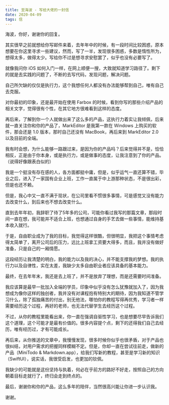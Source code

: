 ```yaml
---
title: 至海波 - 写给大佬的一封信
date: 2020-04-09
tags: 信
---
```


海波，你好，谢谢你的回复。

其实很早之前就想给你写邮件来着，去年年中的时候，有一段时间比较困惑，原本想要在你这里寻求一些建议，然而，写了一半，发现很多困惑，多数是惰性所为，想得太多，做得太少。写给你不过是想寻求安慰罢了，似乎也没有必要写了。

就像我问你 iOS 如何入门一样，在网上顺便一搜，大致就知道学习路径了。剩下的就是去实践的问题了，不断的去写代码，发现问题，解决问题。

自己所欠缺的仅仅是执行力，这个我想任何人都没有办法能够帮到自己，唯有自己去克服。

对你最初的印象，还是最开始在使用 Farbox 的时候，看到你写的那些介绍产品的相关文字，觉得很有个性，在其它地方很难看到这样的态度。

再后来，了解到你一个人就做出来了这么多的产品，这执行力着实让我倾佩，后来就一直关注你和你的产品了，MarkEditor 是我第一款在 Windows 上购买的软件，那会还是 1.0 版本，那时自己还没有 MacBook，再后来到 MarkEditor 2.0 以及目前的全端。

我有时会想，为什么能够一路跟过来，是因为你的产品吗？后来觉得并不是，恰恰相反，正是由于你本身，或是执行力，或是做事的态度，让我注意到了你的产品。（说得好像跟表白似的）

我是一个挺没有存在感的人，各方面都挺中庸，但是，似乎运气一直还算不错，毕业之后，进入了一家国有企业上班，工作一直属于中上游那种状态，不是很出彩，但是也还不赖。

但是，我心中又一直不满于现状，在公司里看不惯很多事情，可是感觉又没有能力去改变什么，到后来也不想去改变什么。

直到去年年初，我辞职了待了5年多的公司，可能你看过我写的那篇文章，那段时间一直在想，我可能并不适合上班，也想通过自身的手艺去做一些事情，能维持基本收入就行。

于是，自由职业成为了我的目标，我觉得这样很酷，但很明显，我把这个事情考虑得太简单了，离开公司后的压力，远比上班拿工资要大得多，而且，我并没有做好准备，只是自己的一厢情愿。

这段经历让我清楚的明白，我的能力以及我的决心，并不能支撑我的梦想。我的执行力以及自律性，实在太差，我缺少太多自由职业者应该具备的基本能力。

最终，在去年年末，我还是去上班了，并不是放弃了理想，而是还需要时间准备。

我应该算是最早一批加入全端的学员，印象中似乎没有怎么犹豫就加入了，因为我想成为像你这样的独创者，我并没有对课程抱有特别大的期待，因为我知道不管学习什么，除了孤独痛苦的付出，别无他法，哪怕你的教程写得再优秀，学习者一样需要经历这个过程，再好的老师，也无法代替学生去经历这个过程。

不过，从你的教程里能看出来，你一直在强调自驱性学习，也是想要尽早告诉我们这个道理，这个可能才是最有价值的。很多内容提个点，剩下的还得我们自己去经历，唯有经历过，才有可能成长。

再后来，从你推送的文章中，我慢慢发现，很多时候你似乎也很矛盾，对于产品也很纠结，对用户需求的把握同样模糊不定。但是，你却一直在尝试往前走，做新的产品（MiniTodo & Markdown.app），给我们写新的教程，甚至是学习新的知识（SwiftUI），说实话，我很受启发，也更加的钦佩。

我缺少的可能就是这份坚持与执着，何必在乎前方的路好不好走，按照自己的方向朝着目标走就行了，终归会走到终点的。

最后，谢谢你和你的产品，这么多年的陪伴，当然很高兴能让你进一步认识我。

谢谢。